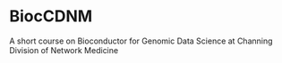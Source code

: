 # BiocCDNM
A short course on Bioconductor for Genomic Data Science at Channing Division of Network Medicine

